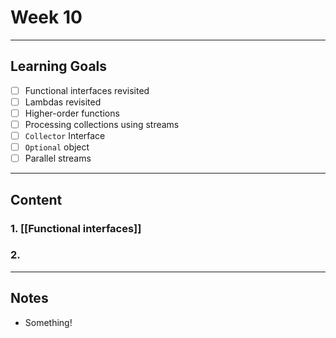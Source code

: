 # Week 10
---
## Learning Goals
- [ ] Functional interfaces revisited 
- [ ] Lambdas revisited
- [ ] Higher-order functions
- [ ] Processing collections using streams
- [ ] `Collector` Interface
- [ ] `Optional` object
- [ ] Parallel streams
---
## Content
### 1. [[Functional interfaces]]
### 2.

---
## Notes
- Something!